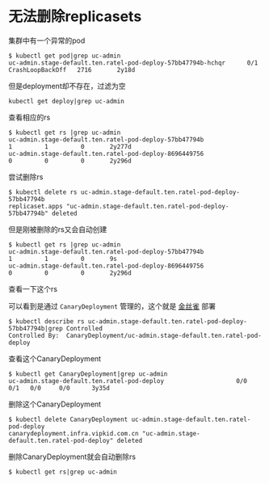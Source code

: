 # 无法删除replicasets

集群中有一个异常的pod

```shell
$ kubectl get pod|grep uc-admin
uc-admin.stage-default.ten.ratel-pod-deploy-57bb47794b-hchqr      0/1     CrashLoopBackOff   2716       2y18d
```



但是deployment却不存在，过滤为空

```shell
kubectl get deploy|grep uc-admin
```



查看相应的rs

```shell
$ kubectl get rs |grep uc-admin
uc-admin.stage-default.ten.ratel-pod-deploy-57bb47794b                                 1         1         0       2y277d
uc-admin.stage-default.ten.ratel-pod-deploy-8696449756                                 0         0         0       2y296d
```



尝试删除rs

```shell
$ kubectl delete rs uc-admin.stage-default.ten.ratel-pod-deploy-57bb47794b
replicaset.apps "uc-admin.stage-default.ten.ratel-pod-deploy-57bb47794b" deleted
```



但是刚被删除的rs又会自动创建

```shell
$ kubectl get rs |grep uc-admin
uc-admin.stage-default.ten.ratel-pod-deploy-57bb47794b                                 1         1         0       9s
uc-admin.stage-default.ten.ratel-pod-deploy-8696449756                                 0         0         0       2y296d
```



查看一下这个rs

可以看到是通过 `CanaryDeployment` 管理的，这个就是 [金丝雀](https://kubernetes.io/docs/concepts/workloads/controllers/deployment/#canary-deployment) 部署

```shell
$ kubectl describe rs uc-admin.stage-default.ten.ratel-pod-deploy-57bb47794b|grep Controlled
Controlled By:  CanaryDeployment/uc-admin.stage-default.ten.ratel-pod-deploy
```



查看这个CanaryDeployment

```shell
$ kubectl get CanaryDeployment|grep uc-admin
uc-admin.stage-default.ten.ratel-pod-deploy                    0/0   0/1   0/0     0/0      3y35d
```



删除这个CanaryDeployment

```shell
$ kubectl delete CanaryDeployment uc-admin.stage-default.ten.ratel-pod-deploy
canarydeployment.infra.vipkid.com.cn "uc-admin.stage-default.ten.ratel-pod-deploy" deleted
```



删除CanaryDeployment就会自动删除rs

```shell
$ kubectl get rs|grep uc-admin
```

